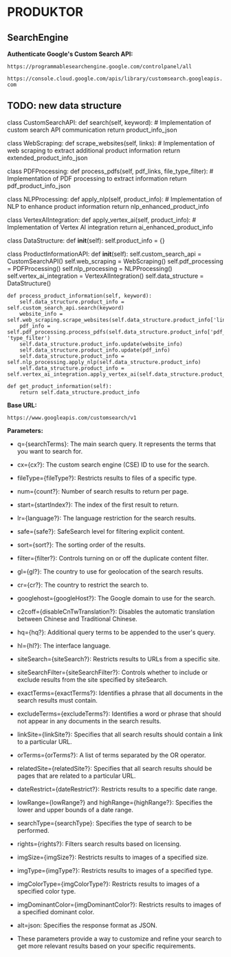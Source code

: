 # PRODUKTOR

## SearchEngine

**Authenticate Google's Custom Search API:**

`https://programmablesearchengine.google.com/controlpanel/all`

`https://console.cloud.google.com/apis/library/customsearch.googleapis.com`

## TODO: new data structure

class CustomSearchAPI:
    def search(self, keyword):
        # Implementation of custom search API communication
        return product_info_json

class WebScraping:
    def scrape_websites(self, links):
        # Implementation of web scraping to extract additional product information
        return extended_product_info_json

class PDFProcessing:
    def process_pdfs(self, pdf_links, file_type_filter):
        # Implementation of PDF processing to extract information
        return pdf_product_info_json

class NLPProcessing:
    def apply_nlp(self, product_info):
        # Implementation of NLP to enhance product information
        return nlp_enhanced_product_info

class VertexAIIntegration:
    def apply_vertex_ai(self, product_info):
        # Implementation of Vertex AI integration
        return ai_enhanced_product_info

class DataStructure:
    def __init__(self):
        self.product_info = {}

class ProductInformationAPI:
    def __init__(self):
        self.custom_search_api = CustomSearchAPI()
        self.web_scraping = WebScraping()
        self.pdf_processing = PDFProcessing()
        self.nlp_processing = NLPProcessing()
        self.vertex_ai_integration = VertexAIIntegration()
        self.data_structure = DataStructure()

    def process_product_information(self, keyword):
        self.data_structure.product_info = self.custom_search_api.search(keyword)
        website_info = self.web_scraping.scrape_websites(self.data_structure.product_info['links'])
        pdf_info = self.pdf_processing.process_pdfs(self.data_structure.product_info['pdf_links'], 'type_filter')
        self.data_structure.product_info.update(website_info)
        self.data_structure.product_info.update(pdf_info)
        self.data_structure.product_info = self.nlp_processing.apply_nlp(self.data_structure.product_info)
        self.data_structure.product_info = self.vertex_ai_integration.apply_vertex_ai(self.data_structure.product_info)

    def get_product_information(self):
        return self.data_structure.product_info


**Base URL:**

`https://www.googleapis.com/customsearch/v1`

**Parameters:**

* q={searchTerms}: The main search query. It represents the terms that you want to search for.

* cx={cx?}: The custom search engine (CSE) ID to use for the search.

* fileType={fileType?}: Restricts results to files of a specific type.

* num={count?}: Number of search results to return per page.

* start={startIndex?}: The index of the first result to return.

* lr={language?}: The language restriction for the search results.

* safe={safe?}: SafeSearch level for filtering explicit content.

* sort={sort?}: The sorting order of the results.

* filter={filter?}: Controls turning on or off the duplicate content filter.

* gl={gl?}: The country to use for geolocation of the search results.

* cr={cr?}: The country to restrict the search to.

* googlehost={googleHost?}: The Google domain to use for the search.

* c2coff={disableCnTwTranslation?}: Disables the automatic translation between Chinese and Traditional Chinese.

* hq={hq?}: Additional query terms to be appended to the user's query.

* hl={hl?}: The interface language.

* siteSearch={siteSearch?}: Restricts results to URLs from a specific site.

* siteSearchFilter={siteSearchFilter?}: Controls whether to include or exclude results from the site specified by siteSearch.

* exactTerms={exactTerms?}: Identifies a phrase that all documents in the search results must contain.

* excludeTerms={excludeTerms?}: Identifies a word or phrase that should not appear in any documents in the search results.

* linkSite={linkSite?}: Specifies that all search results should contain a link to a particular URL.

* orTerms={orTerms?}: A list of terms separated by the OR operator.

* relatedSite={relatedSite?}: Specifies that all search results should be pages that are related to a particular URL.

* dateRestrict={dateRestrict?}: Restricts results to a specific date range.

* lowRange={lowRange?} and highRange={highRange?}: Specifies the lower and upper bounds of a date range.

* searchType={searchType}: Specifies the type of search to be performed.

* rights={rights?}: Filters search results based on licensing.

* imgSize={imgSize?}: Restricts results to images of a specified size.

* imgType={imgType?}: Restricts results to images of a specified type.

* imgColorType={imgColorType?}: Restricts results to images of a specified color type.

* imgDominantColor={imgDominantColor?}: Restricts results to images of a specified dominant color.

* alt=json: Specifies the response format as JSON.

* These parameters provide a way to customize and refine your search to get more relevant results based on your specific requirements.